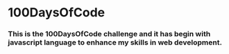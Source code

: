 # 100DaysOfCode
### This is the 100DaysOfCode challenge and it has begin with javascript language to enhance my skills in web development.
